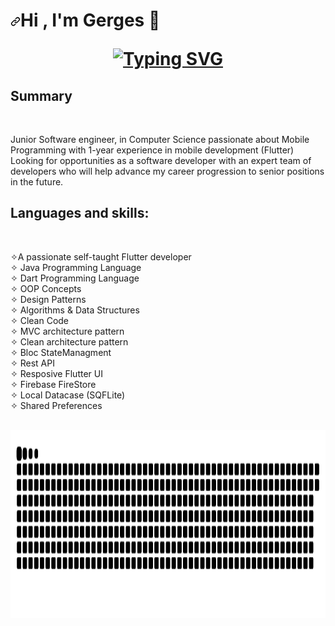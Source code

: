 <h1 align="left" dir="auto"><a id="user-content-hi--im-gerges-" class="anchor" aria-hidden="true" href="#hi--im-gerges-"><svg class="octicon octicon-link" viewBox="0 0 16 16" version="1.1" width="16" height="16" aria-hidden="true"><path d="m7.775 3.275 1.25-1.25a3.5 3.5 0 1 1 4.95 4.95l-2.5 2.5a3.5 3.5 0 0 1-4.95 0 .751.751 0 0 1 .018-1.042.751.751 0 0 1 1.042-.018 1.998 1.998 0 0 0 2.83 0l2.5-2.5a2.002 2.002 0 0 0-2.83-2.83l-1.25 1.25a.751.751 0 0 1-1.042-.018.751.751 0 0 1-.018-1.042Zm-4.69 9.64a1.998 1.998 0 0 0 2.83 0l1.25-1.25a.751.751 0 0 1 1.042.018.751.751 0 0 1 .018 1.042l-1.25 1.25a3.5 3.5 0 1 1-4.95-4.95l2.5-2.5a3.5 3.5 0 0 1 4.95 0 .751.751 0 0 1-.018 1.042.751.751 0 0 1-1.042.018 1.998 1.998 0 0 0-2.83 0l-2.5 2.5a1.998 1.998 0 0 0 0 2.83Z"></path></svg></a><b>Hi , I'm Gerges 👋</b>
<p align="center" dir="auto">
  <a href="https://git.io/typing-svg"><img src="https://readme-typing-svg.herokuapp.com?font=Fira+Code&pause=1000&color=000000&center=true&width=435&lines=Welcome;I'am+a+Flutter+Developer" alt="Typing SVG" /></a>
</p>
<h2 dir="auto"><b> Summary </b></h2><br>
<p dir="auto">Junior Software engineer, in Computer Science passionate about Mobile Programming with 1-year experience in 
mobile development (Flutter) Looking for opportunities as a software developer with an expert team of 
developers who will help advance my career progression to senior positions in the future.
<br></p>
<h2 dir="auto"><b> Languages and skills: </b></h2><br>
<p dir="auto">✧A passionate self-taught Flutter developer<br>
✧ Java Programming Language<br>
✧ Dart Programming Language<br>
✧ OOP Concepts<br>
✧ Design Patterns<br>
✧ Algorithms & Data Structures<br>
✧ Clean Code<br>
✧ MVC architecture pattern<br>
✧ Clean architecture pattern<br>
✧ Bloc StateManagment<br>
✧ Rest API<br>
✧ Resposive Flutter UI<br>
✧ Firebase FireStore<br>
✧ Local Datacase (SQFLite)<br>
✧ Shared Preferences<br></p>
<p dir="auto"><br>
<a target="_blank" rel="noopener noreferrer" href="https://github.com/TekyaygilFethi/TekyaygilFethi/raw/output/github-contribution-grid-snake.svg"><img align="center" height="300" width="1000" alt="GIF" src="https://github.com/TekyaygilFethi/TekyaygilFethi/raw/output/github-contribution-grid-snake.svg" style="max-width: 100%;"></a>
</p>
